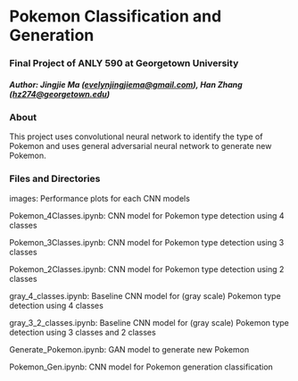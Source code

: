 # Pokemon Classification and Generation
### Final Project of ANLY 590 at Georgetown University
##### Author: Jingjie Ma (evelynjingjiema@gmail.com), Han Zhang (hz274@georgetown.edu)

### About
This project uses convolutional neural network to identify the type of Pokemon and uses general adversarial neural network to generate new Pokemon.

### Files and Directories
images: Performance plots for each CNN models

Pokemon_4Classes.ipynb: CNN model for Pokemon type detection using 4 classes

Pokemon_3Classes.ipynb: CNN model for Pokemon type detection using 3 classes

Pokemon_2Classes.ipynb: CNN model for Pokemon type detection using 2 classes

gray_4_classes.ipynb: Baseline CNN model for (gray scale) Pokemon type detection using 4 classes

gray_3_2_classes.ipynb: Baseline CNN model for (gray scale) Pokemon type detection using 3 classes and 2 classes

Generate_Pokemon.ipynb: GAN model to generate new Pokemon

Pokemon_Gen.ipynb: CNN model for Pokemon generation classification

